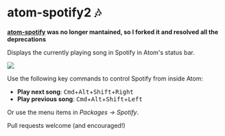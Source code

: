 # atom-spotify2 :notes:

__[atom-spotify] was no longer mantained, so I forked it and resolved all the deprecations__

Displays the currently playing song in Spotify in Atom's status bar.

![](https://dl.dropbox.com/s/5grx2ol4g4lcvb0/Screenshot%202014-02-28%2021.40.14.png)

Use the following key commands to control Spotify from inside Atom:

- **Play next song**: <kbd>Cmd</kbd>+<kbd>Alt</kbd>+<kbd>Shift</kbd>+<kbd>Right</kbd>
- **Play previous song**: <kbd>Cmd</kbd>+<kbd>Alt</kbd>+<kbd>Shift</kbd>+<kbd>Left</kbd>

Or use the menu items in *Packages -> Spotify*.

Pull requests welcome (and encouraged!)

[atom-spotify]: https://github.com/jakemarsh/atom-spotify

